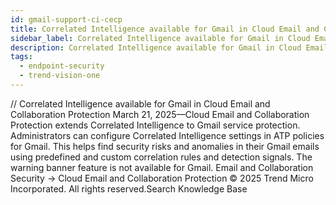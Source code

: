 ```yaml
---
id: gmail-support-ci-cecp
title: Correlated Intelligence available for Gmail in Cloud Email and Collaboration Protection
sidebar_label: Correlated Intelligence available for Gmail in Cloud Email and Collaboration Protection
description: Correlated Intelligence available for Gmail in Cloud Email and Collaboration Protection
tags:
  - endpoint-security
  - trend-vision-one
---
```


/*<![CDATA[*/ $('#title').html($('meta[name=map-description]').attr('content')); /*]]>*/ Correlated Intelligence available for Gmail in Cloud Email and Collaboration Protection March 21, 2025—Cloud Email and Collaboration Protection extends Correlated Intelligence to Gmail service protection. Administrators can configure Correlated Intelligence settings in ATP policies for Gmail. This helps find security risks and anomalies in their Gmail emails using predefined and custom correlation rules and detection signals. The warning banner feature is not available for Gmail. Email and Collaboration Security → Cloud Email and Collaboration Protection © 2025 Trend Micro Incorporated. All rights reserved.Search Knowledge Base